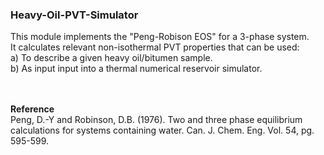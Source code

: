 <h3>Heavy-Oil-PVT-Simulator</h3>
This module implements the "Peng-Robison EOS" for a 3-phase system. 
<br>
It calculates relevant non-isothermal PVT properties that can be used: <br>
a) To describe a given heavy oil/bitumen sample. <br>
b) As input input into a thermal numerical reservoir simulator.

<br><br>
<b>Reference </b> <br>
Peng, D.-Y and Robinson, D.B. (1976). Two and three phase equilibrium calculations for systems containing water. Can. J. Chem. Eng. Vol. 54, pg. 595-599.  
